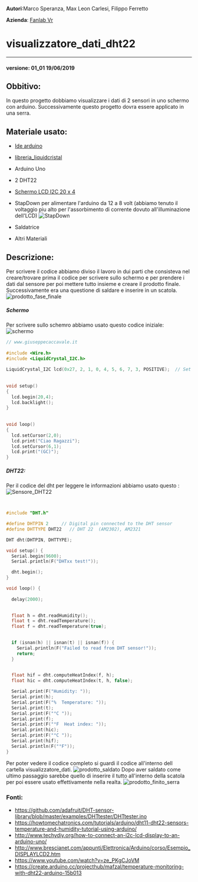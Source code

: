 **Autori**:Marco Speranza, Max Leon Carlesi, Filippo Ferretto

**Azienda**: [Fanlab Vr](https://www.veronafablab.it/)

# visualizzatore_dati_dht22
---
#### versione: 01_01  19/06/2019
##  Obbitivo: 
In questo progetto dobbiamo visualizzare i dati di 2 sensori in uno schermo con arduino. Successivamente questo progetto dovra essere applicato in una serra.
##  Materiale usato:
* [Ide arduino](https://www.arduino.cc/en/Main/Software)
* [libreria_liquidcristal](https://bitbucket.org/fmalpartida/new-liquidcrystal/wiki/Home)
* Arduino Uno
* 2 DHT22
* [Schermo LCD I2C 20 x 4](https://www.amazon.it/AZDelivery-HD44780-Interfaccia-Caratteri-Gratuito/dp/B07N8CGM9G/ref=sr_1_1_sspa?keywords=lcd+20x4+i2c&qid=1561016672&s=gateway&sr=8-1-spons&psc=1)

* StapDown per alimentare l'arduino da 12 a 8 volt (abbiamo tenuto il voltaggio piu alto per l'assorbimento di corrente dovuto all'illuminazione dell'LCD)
![StapDown](StapDown.jpeg "Configurazione StapDown")
* Saldatrice
* Altri Materiali
##  Descrizione:
Per scrivere il codice abbiamo diviso il lavoro in dui parti che consisteva nel creare/trovare prima il codice per scrivere sullo schermo e per prendere i dati dal sensore per poi mettere tutto insieme e creare il prodotto finale. Successivamente era una questione di saldare e inserire in un scatola.
![prodotto_fase_finale](prodotto_fase_finale.jpeg "")
#####	Schermo
Per scrivere sullo schemro abbiamo usato questo codice iniziale:
![schermo](schermo.jpeg "prodotto finito")
```cpp
// www.giuseppecaccavale.it
 
#include <Wire.h>
#include <LiquidCrystal_I2C.h>
 
LiquidCrystal_I2C lcd(0x27, 2, 1, 0, 4, 5, 6, 7, 3, POSITIVE);  // Set the LCD I2C address
 
 
void setup() 
{
  lcd.begin(20,4); 
  lcd.backlight();
}
 
 
void loop()
{
  lcd.setCursor(2,0);
  lcd.print("Ciao Ragazzi");
  lcd.setCursor(6,1);
  lcd.print("(GC)");
}
```
##### DHT22:
Per il codice del dht per leggere le informazioni abbiamo usato questo :
![Sensore_DHT22](DHT22-PinOut.png "dht22")
```cpp


#include "DHT.h"

#define DHTPIN 2     // Digital pin connected to the DHT sensor
#define DHTTYPE DHT22   // DHT 22  (AM2302), AM2321

DHT dht(DHTPIN, DHTTYPE);

void setup() {
  Serial.begin(9600);
  Serial.println(F("DHTxx test!"));

  dht.begin();
}

void loop() {
  
  delay(2000);

  
  float h = dht.readHumidity();
  float t = dht.readTemperature();  
  float f = dht.readTemperature(true);

  
  if (isnan(h) || isnan(t) || isnan(f)) {
    Serial.println(F("Failed to read from DHT sensor!"));
    return;
  }

 
  float hif = dht.computeHeatIndex(f, h);  
  float hic = dht.computeHeatIndex(t, h, false);

  Serial.print(F("Humidity: "));
  Serial.print(h);
  Serial.print(F("%  Temperature: "));
  Serial.print(t);
  Serial.print(F("°C "));
  Serial.print(f);
  Serial.print(F("°F  Heat index: "));
  Serial.print(hic);
  Serial.print(F("°C "));
  Serial.print(hif);
  Serial.println(F("°F"));
}
```

Per poter vedere il codice completo si guardi il codice all'interno dell cartella visualizzatore_dati.
![prodotto_saldato](saldatura.jpeg "prodotto in saldatura")
Dopo aver saldato come ultimo passaggio sarebbe quello di inserire il tutto all'interno della scatola per poi essere usato effettivamente nella realta.
![prodotto_finito_serra](prodotto_finito_serra.jpeg "prodotto finito" )

### Fonti:
* https://github.com/adafruit/DHT-sensor-library/blob/master/examples/DHTtester/DHTtester.ino
* https://howtomechatronics.com/tutorials/arduino/dht11-dht22-sensors-temperature-and-humidity-tutorial-using-arduino/
* http://www.techydiy.org/how-to-connect-an-i2c-lcd-display-to-an-arduino-uno/
* http://www.brescianet.com/appunti/Elettronica/Arduino/corso/Esempio_DISPLAYLCD2.htm
* https://www.youtube.com/watch?v=ze_PKgCJoVM
* https://create.arduino.cc/projecthub/mafzal/temperature-monitoring-with-dht22-arduino-15b013
